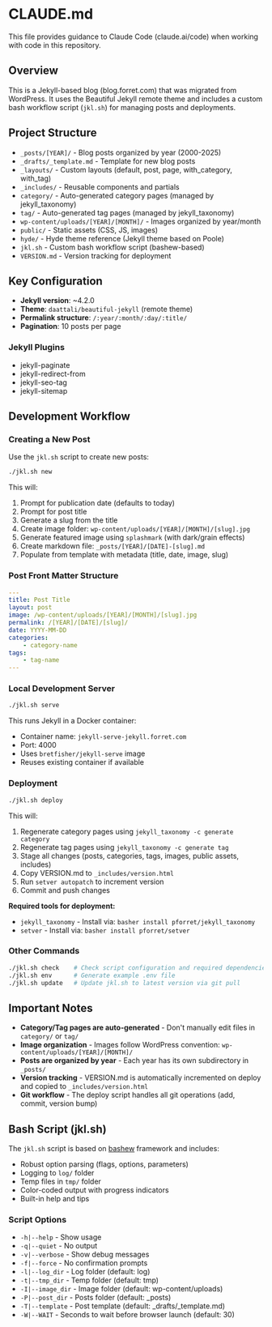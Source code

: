 # CLAUDE.md

This file provides guidance to Claude Code (claude.ai/code) when working with code in this repository.

## Overview

This is a Jekyll-based blog (blog.forret.com) that was migrated from WordPress. It uses the Beautiful Jekyll remote theme and includes a custom bash workflow script (`jkl.sh`) for managing posts and deployments.

## Project Structure

- `_posts/[YEAR]/` - Blog posts organized by year (2000-2025)
- `_drafts/_template.md` - Template for new blog posts
- `_layouts/` - Custom layouts (default, post, page, with_category, with_tag)
- `_includes/` - Reusable components and partials
- `category/` - Auto-generated category pages (managed by jekyll_taxonomy)
- `tag/` - Auto-generated tag pages (managed by jekyll_taxonomy)
- `wp-content/uploads/[YEAR]/[MONTH]/` - Images organized by year/month
- `public/` - Static assets (CSS, JS, images)
- `hyde/` - Hyde theme reference (Jekyll theme based on Poole)
- `jkl.sh` - Custom bash workflow script (bashew-based)
- `VERSION.md` - Version tracking for deployment

## Key Configuration

- **Jekyll version**: ~4.2.0
- **Theme**: `daattali/beautiful-jekyll` (remote theme)
- **Permalink structure**: `/:year/:month/:day/:title/`
- **Pagination**: 10 posts per page

### Jekyll Plugins

- jekyll-paginate
- jekyll-redirect-from
- jekyll-seo-tag
- jekyll-sitemap

## Development Workflow

### Creating a New Post

Use the `jkl.sh` script to create new posts:

```bash
./jkl.sh new
```

This will:
1. Prompt for publication date (defaults to today)
2. Prompt for post title
3. Generate a slug from the title
4. Create image folder: `wp-content/uploads/[YEAR]/[MONTH]/[slug].jpg`
5. Generate featured image using `splashmark` (with dark/grain effects)
6. Create markdown file: `_posts/[YEAR]/[DATE]-[slug].md`
7. Populate from template with metadata (title, date, image, slug)

### Post Front Matter Structure

```yaml
---
title: Post Title
layout: post
image: /wp-content/uploads/[YEAR]/[MONTH]/[slug].jpg
permalink: /[YEAR]/[DATE]/[slug]/
date: YYYY-MM-DD
categories:
    - category-name
tags:
    - tag-name
---
```

### Local Development Server

```bash
./jkl.sh serve
```

This runs Jekyll in a Docker container:
- Container name: `jekyll-serve-jekyll.forret.com`
- Port: 4000
- Uses `bretfisher/jekyll-serve` image
- Reuses existing container if available

### Deployment

```bash
./jkl.sh deploy
```

This will:
1. Regenerate category pages using `jekyll_taxonomy -c generate category`
2. Regenerate tag pages using `jekyll_taxonomy -c generate tag`
3. Stage all changes (posts, categories, tags, images, public assets, includes)
4. Copy VERSION.md to `_includes/version.html`
5. Run `setver autopatch` to increment version
6. Commit and push changes

**Required tools for deployment:**
- `jekyll_taxonomy` - Install via: `basher install pforret/jekyll_taxonomy`
- `setver` - Install via: `basher install pforret/setver`

### Other Commands

```bash
./jkl.sh check    # Check script configuration and required dependencies
./jkl.sh env      # Generate example .env file
./jkl.sh update   # Update jkl.sh to latest version via git pull
```

## Important Notes

- **Category/Tag pages are auto-generated** - Don't manually edit files in `category/` or `tag/`
- **Image organization** - Images follow WordPress convention: `wp-content/uploads/[YEAR]/[MONTH]/`
- **Posts are organized by year** - Each year has its own subdirectory in `_posts/`
- **Version tracking** - VERSION.md is automatically incremented on deploy and copied to `_includes/version.html`
- **Git workflow** - The deploy script handles all git operations (add, commit, version bump)

## Bash Script (jkl.sh)

The `jkl.sh` script is based on [bashew](https://github.com/pforret/bashew) framework and includes:
- Robust option parsing (flags, options, parameters)
- Logging to `log/` folder
- Temp files in `tmp/` folder
- Color-coded output with progress indicators
- Built-in help and tips

### Script Options

- `-h|--help` - Show usage
- `-q|--quiet` - No output
- `-v|--verbose` - Show debug messages
- `-f|--force` - No confirmation prompts
- `-l|--log_dir` - Log folder (default: log)
- `-t|--tmp_dir` - Temp folder (default: tmp)
- `-I|--image_dir` - Image folder (default: wp-content/uploads)
- `-P|--post_dir` - Posts folder (default: _posts)
- `-T|--template` - Post template (default: _drafts/_template.md)
- `-W|--WAIT` - Seconds to wait before browser launch (default: 30)
